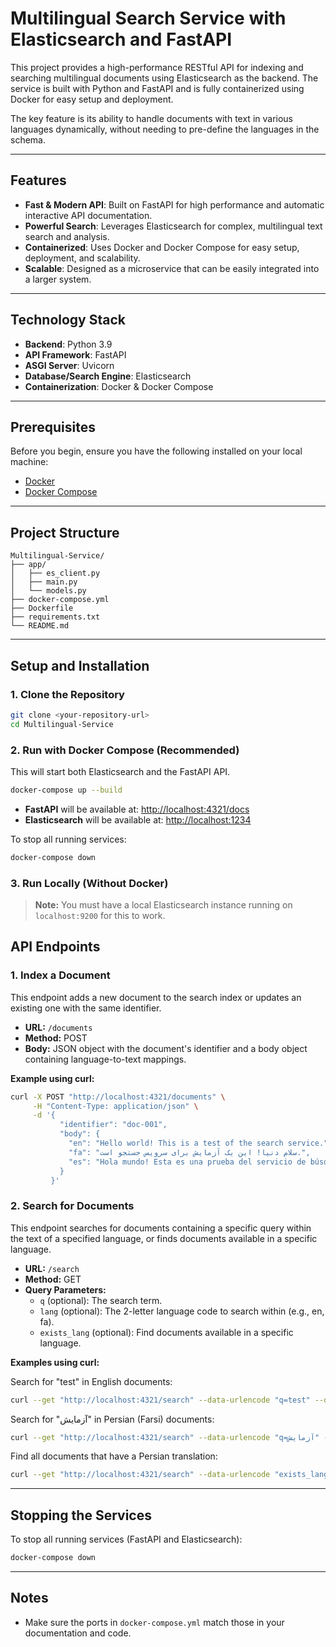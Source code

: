 # Multilingual Search Service with Elasticsearch and FastAPI

This project provides a high-performance RESTful API for indexing and searching multilingual documents using Elasticsearch as the backend. The service is built with Python and FastAPI and is fully containerized using Docker for easy setup and deployment.

The key feature is its ability to handle documents with text in various languages dynamically, without needing to pre-define the languages in the schema.

---

## Features
- **Fast & Modern API**: Built on FastAPI for high performance and automatic interactive API documentation.
- **Powerful Search**: Leverages Elasticsearch for complex, multilingual text search and analysis.
- **Containerized**: Uses Docker and Docker Compose for easy setup, deployment, and scalability.
- **Scalable**: Designed as a microservice that can be easily integrated into a larger system.

---

## Technology Stack
- **Backend**: Python 3.9
- **API Framework**: FastAPI
- **ASGI Server**: Uvicorn
- **Database/Search Engine**: Elasticsearch
- **Containerization**: Docker & Docker Compose

---

## Prerequisites
Before you begin, ensure you have the following installed on your local machine:
- [Docker](https://www.docker.com/products/docker-desktop/)
- [Docker Compose](https://docs.docker.com/compose/install/)

---

## Project Structure
```
Multilingual-Service/
├── app/
│   ├── es_client.py
│   ├── main.py
│   └── models.py
├── docker-compose.yml
├── Dockerfile
├── requirements.txt
└── README.md
```

---

## Setup and Installation

### 1. Clone the Repository
```bash
git clone <your-repository-url>
cd Multilingual-Service
```

### 2. Run with Docker Compose (Recommended)
This will start both Elasticsearch and the FastAPI API.
```bash
docker-compose up --build
```
- **FastAPI** will be available at: [http://localhost:4321/docs](http://localhost:4321/docs)
- **Elasticsearch** will be available at: [http://localhost:1234](http://localhost:1234)

To stop all running services:
```bash
docker-compose down
```

### 3. Run Locally (Without Docker)
> **Note:** You must have a local Elasticsearch instance running on `localhost:9200` for this to work.


## API Endpoints

### 1. Index a Document
This endpoint adds a new document to the search index or updates an existing one with the same identifier.
- **URL:** `/documents`
- **Method:** POST
- **Body:** JSON object with the document's identifier and a body object containing language-to-text mappings.

**Example using curl:**
```bash
curl -X POST "http://localhost:4321/documents" \
     -H "Content-Type: application/json" \
     -d '{
           "identifier": "doc-001",
           "body": {
             "en": "Hello world! This is a test of the search service.",
             "fa": "سلام دنیا! این یک آزمایش برای سرویس جستجو است.",
             "es": "Hola mundo! Esta es una prueba del servicio de búsqueda."
           }
         }'
```

### 2. Search for Documents
This endpoint searches for documents containing a specific query within the text of a specified language, or finds documents available in a specific language.
- **URL:** `/search`
- **Method:** GET
- **Query Parameters:**
    - `q` (optional): The search term.
    - `lang` (optional): The 2-letter language code to search within (e.g., en, fa).
    - `exists_lang` (optional): Find documents available in a specific language.

**Examples using curl:**

Search for "test" in English documents:
```bash
curl --get "http://localhost:4321/search" --data-urlencode "q=test" --data-urlencode "lang=en"
```

Search for "آزمایش" in Persian (Farsi) documents:
```bash
curl --get "http://localhost:4321/search" --data-urlencode "q=آزمایش" --data-urlencode "lang=fa"
```

Find all documents that have a Persian translation:
```bash
curl --get "http://localhost:4321/search" --data-urlencode "exists_lang=fa"
```

---

## Stopping the Services
To stop all running services (FastAPI and Elasticsearch):
```bash
docker-compose down
```

---

## Notes
- Make sure the ports in `docker-compose.yml` match those in your documentation and code.
